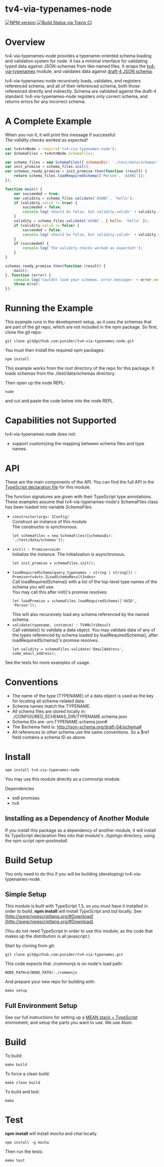 # tv4-via-typenames-node
[![NPM version](http://img.shields.io/npm/v/tv4-via-typenames-node.svg)](https://www.npmjs.org/package/tv4-via-typenames-node)
[![Build Status via Travis CI](https://travis-ci.org/psnider/tv4-via-typenames-node.svg?branch=master)](https://travis-ci.org/psnider/tv4-via-typenames-node)

# Overview
tv4-via-typenames-node provides a typename-oriented schema loading and validation system for node.
It has a minimal interface for validating typed data against JSON-schemas from like-named files.
It wraps the [tv4-via-typenames](https://www.npmjs.com/package/tv4-via-typenames) module,
and validates data against [draft-4 JSON schema](http://json-schema.org/).  

tv4-via-typenames-node recursively loads, validates, and registers referenced schema,
and all of their referenced schema, both those referenced directly and indirectly. 
Schema are validated against the draft-4 standard.
tv4-via-typenames-node registers only correct schema, and returns errors for any incorrect schema.
 

# A Complete Example
When you run it, it will print this message if successful:  
*The validity checks worked as expected!*

```javascript
var tv4vtnNode = require('tv4-via-typenames-node');
var SchemaFiles = tv4vtnNode.SchemaFiles;

var schema_files = new SchemaFiles({ schemasDir: './test/data/schemas' });
var init_promise = schema_files.init();
var schemas_ready_promise = init_promise.then(function (result) {
    return schema_files.loadRequiredSchema(['Person', 'ASHBC']);
});

function main() {
    var succeeded = true;
    var validity = schema_files.validate('ASHBC', 'hello');
    if (validity.valid != true) {
        succeeded = false;
        console.log('should be false, but validity.valid=' + validity.valid);
    }
    validity = schema_files.validate('ASHBC', { hello: 'hello' });
    if (validity.valid != false) {
        succeeded = false;
        console.log('should be false, but validity.valid=' + validity.valid);
    }
    if (succeeded) {
        console.log('The validity checks worked as expected!');
    }
}

schemas_ready_promise.then(function (result) {
    main();
}, function (error) {
    console.log('Couldnt load your schemas. error.message=' + error.message);
    throw error;
});
```

# Running the Example
This example runs in the development setup, as it uses the schemas that are part of the git repo, which are not included in the npm package. So first, clone the git repo:
```
git clone git@github.com:psnider/tv4-via-typenames-node.git
```
You must then install the required npm packages:
```
npm install
```
This example works from the root directory of the repo for this package.
It loads schemas from the ./test/data/schemas directory.

Then open up the node REPL:
```
node
```
and cut and paste the code below into the node REPL.


# Capabilities not Supported
tv4-via-typenames-node does not:  
- support customizing the mapping between schema files and type names.


# API
These are the main components of the API.
You can find the full API in the [TypeScript declaration file](typings/tv4-via-typenames-node/tv4-via-typenames-node.d.ts) for this module.

The function signatures are given with their TypeScript type annotations.
These examples assume that tv4-via-typenames-node's SchemaFiles class has been loaded into variable *SchemaFiles*.

- ```constructor(args: IConfig)```  
  Construct an instance of this module  
  The constructor is synchronous.  
  ```
  let schemaFiles = new SchemaFiles({schemasDir: './test/data/schemas'});
  ```  
- ```init() : Promise<void>```  
  Initialize the instance.
  The initialization is asynchronous.  
  ```
  let init_promise = schemaFiles.init();
  ```  
- ```loadRequiredSchema(query_typenames : string | string[]) : Promise<tv4vtn.ILoadSchemaResultIndex>```  
  Call loadRequiredSchema() with a list of the top-level type names of the schema you will use.  
  You may call this after init()'s promise resolves:  
  ```
  let loadPromise = schemaFiles.loadRequiredSchema(['UUID', 'Person']);
  ```
  This will also recursively load any schema referenced by the named schema.  
- ```validate(typename, instance) : TV4MultiResult```  
  Call validate() to validate a data object.
  You may validate data of any of the types referenced by schema loaded by loadRequiredSchema(),
  after loadRequiredSchema()'s promise resolves.  
  ```
  let validity = schemaFiles.validate('EmailAddress', some_email_address);
  ```

See the tests for more examples of usage.

# Conventions

- The name of the type (TYPENAME) of a data object is used as the key for locating all schema-related data.
- Schema names match the TYPENAME.
- All schema files are stored locally in: ./CONFIGURED_SCHEMAS_DIR/TYPENAME.schema.json
- Schema IDs are: urn:TYPENAME.schema.json#
- The $schema field is: http://json-schema.org/draft-04/schema#
- All references to other schema use the same conventions. So a $ref field contains a schema ID as above.


# Install
```
npm install tv4-via-typenames-node
```
You may use this module directly as a commonjs module.


Dependencies

- es6 promises
- tv4


## Installing as a Dependency of Another Module
If you install this package as a dependency of another module, 
it will install its TypeScript declaration files into that module's *./typings* directory, using the npm script *npm-postinstall*.


# Build Setup
You only need to do this if you will be building (developing) tv4-via-typenames-node.

## Simple Setup
This module is built with TypeScript 1.5, so you must have it installed in order to build.
**npm install** will install *TypeScript* and *tsd* locally.
See [http://www.typescriptlang.org/#Download](http://www.typescriptlang.org/#Download)

(You do not need TypeScript in order to use this module,
as the code that makes up the distribution is all javascript.)

Start by cloning from git:
```
git clone git@github.com:psnider/tv4-via-typenames.git
```

This code expects that ./commonjs is on node's load path:
```
NODE_PATH=$(NODE_PATH):./commonjs
```

And prepare your new repo for building with:
```
make setup
```

## Full Environment Setup
See our full instructions for setting up a [MEAN stack + TypeScript](https://github.com/psnider/setup-mean-ts) enviroment,
and setup the parts you want to use. We use Atom.

# Build
To build:
```
make build
```

To force a clean build:
```
make clean build
```

To build and test:
```
make
```


# Test

**npm install** will install *mocha* and *chai* locally.

```
npm install -g mocha
```

Then run the tests:
```
make test
```
